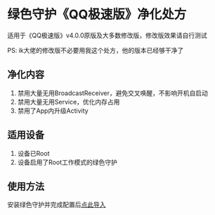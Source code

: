 # 绿色守护《QQ极速版》净化处方
适用于《QQ极速版》v4.0.0原版及大多数修改版，修改版效果请自行测试

PS: ik大佬的修改版不必要用我这个处方，他的版本已经够干净了

## 净化内容
1. 禁用大量无用BroadcastReceiver，避免交叉唤醒，不影响开机自启动
2. 禁用大量无用Service，优化内存占用
2. 禁用了App内升级Activity

## 适用设备
1. 设备已Root
2. 设备启用了Root工作模式的绿色守护

## 使用方法
安装绿色守护并完成配置后[点此导入](https://greenify.github.io/ZeroSimple/rx-qqlite-purify)
